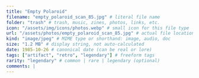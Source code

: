 ```yaml
---
title: "Empty Polaroid"
filename: "empty_polaroid_scan_85.jpg" # literal file name
folder: "trash" # trash, music, zines, photos, links, etc.
icon: "/assets/img/icons/photos.webp" # small icon for this file type
url: "/assets/photos/empty_polaroid_scan_85.jpg" # actual file location or external link
kind: "image/jpeg" # MIME type or shorthand: image, audio, doc
size: "1.2 MB" # display string, not auto-calculated
date: 1985-10-26 # canonical date (can be real or lore)
tags: ["artifact", "retro", "legendary"] # freeform tags
rarity: "legendary" # common | rare | legendary (optional)
comments: |
---
```

